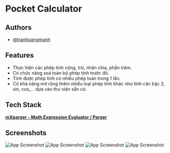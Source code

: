 
# Pocket Calculator



## Authors

- [@tranhoangmanh](https://github.com/tranhoangmanh)


## Features

- Thực hiện các phép tính cộng, trừ, nhân chia, phần trăm.
- Có chức năng xoá toàn bộ phép tính trước đó.
- Tính được phép tính có nhiều phép toán trong 1 lần.
- Có khả năng mở rộng thêm nhiều loại phép tính khác như tính căn bậc 2, sin, cos,... dựa vào thư viện sẵn có.



## Tech Stack

[**mXparser - Math Expression Evaluator / Parser**](http://mathparser.org/)

## Screenshots

![App Screenshot](https://i.imgur.com/MSVdCaK.png?1)     ![App Screenshot](https://i.imgur.com/zA92zt8.png?1)     ![App Screenshot](https://i.imgur.com/3B40STX.png?1)     ![App Screenshot](https://i.imgur.com/YUHm2b5.png?1)






